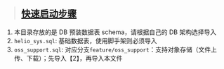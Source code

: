 > ## [快速启动步骤](https://helio.uncarbon.cc/#/i18n/zh-CN/helio-boot/quick-start)

1. 本目录存放的是 DB 预装数据表 schema，请根据自己的 DB 架构选择导入
2. `helio_sys.sql`: 基础数据表，使用脚手架则必须导入
3. `oss_support.sql`: 对应分支`feature/oss_support`：支持对象存储（文件上传、下载）；先导入【2】，再导入本文件
